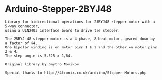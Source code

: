 Arduino-Stepper-2BYJ48
======================

	Library for bidirectional operations for 28BYJ48 stepper motor with a 5-way connector,
	using a ULN2003 interface board to drive the stepper.
	
	The 28BYJ-48 stepper motor is a 4-phase, 8-beat motor, geared down by a factor of 64.
	One bipolar winding is on motor pins 1 & 3 and the other on motor pins 2 & 4.
	The step angle is 5.625 x 1/64.

	Original library by Dmytro Novikov

	Special thanks to http://4tronix.co.uk/arduino/Stepper-Motors.php
